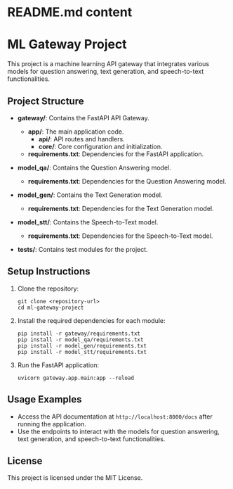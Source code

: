 # README.md content

# ML Gateway Project

This project is a machine learning API gateway that integrates various models for question answering, text generation, and speech-to-text functionalities.

## Project Structure

- **gateway/**: Contains the FastAPI API Gateway.
  - **app/**: The main application code.
    - **api/**: API routes and handlers.
    - **core/**: Core configuration and initialization.
  - **requirements.txt**: Dependencies for the FastAPI application.

- **model_qa/**: Contains the Question Answering model.
  - **requirements.txt**: Dependencies for the Question Answering model.

- **model_gen/**: Contains the Text Generation model.
  - **requirements.txt**: Dependencies for the Text Generation model.

- **model_stt/**: Contains the Speech-to-Text model.
  - **requirements.txt**: Dependencies for the Speech-to-Text model.

- **tests/**: Contains test modules for the project.

## Setup Instructions

1. Clone the repository:
   ```
   git clone <repository-url>
   cd ml-gateway-project
   ```

2. Install the required dependencies for each module:
   ```
   pip install -r gateway/requirements.txt
   pip install -r model_qa/requirements.txt
   pip install -r model_gen/requirements.txt
   pip install -r model_stt/requirements.txt
   ```

3. Run the FastAPI application:
   ```
   uvicorn gateway.app.main:app --reload
   ```

## Usage Examples

- Access the API documentation at `http://localhost:8000/docs` after running the application.
- Use the endpoints to interact with the models for question answering, text generation, and speech-to-text functionalities.

## License

This project is licensed under the MIT License.